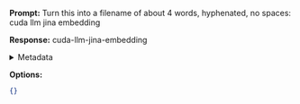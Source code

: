 **Prompt:**
Turn this into a filename of about 4 words, hyphenated, no spaces: cuda llm jina embedding

**Response:**
cuda-llm-jina-embedding

<details><summary>Metadata</summary>

- Duration: 707 ms
- Datetime: 2023-11-08T18:53:24.455692
- Model: gpt-3.5-turbo-0613

</details>

**Options:**
```json
{}
```

